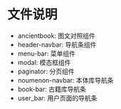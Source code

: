# 文件说明

- ancientbook: 图文对照组件
- header-navbar: 导航条组件
- menu-bar: 菜单组件
- modal: 模态框组件
- paginator: 分页组件
- noumenon-navbar: 本体库导航条
- book-bar: 古籍库导航条
- user_bar: 用户页面的导航条